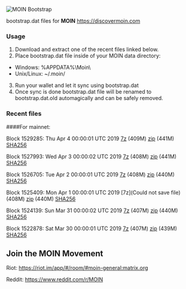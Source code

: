 ![MOIN Bootstrap](https://i.imgur.com/KjM1jMp.jpg)

bootstrap.dat files for **MOIN** https://discovermoin.com

### Usage

1. Download and extract one of the recent files linked below.
2. Place bootstrap.dat file inside of your MOIN data directory:
 - Windows: %APPDATA%\Moin\
 - Unix/Linux: ~/.moin/
3. Run your wallet and let it sync using bootstrap.dat
4. Once sync is done bootstrap.dat file will be renamed to bootstrap.dat.old automagically and can be safely removed.


### Recent files

####For mainnet:

Block 1529285: Thu Apr  4 00:00:01 UTC 2019 [7z](https://transfer.sh/7lZVY/bootstrap.dat.20190404.7z) (409M) [zip](https://transfer.sh/AYM5Q/bootstrap.dat.20190404.zip) (441M) [SHA256](https://transfer.sh/YtDF/sha256.txt)

Block 1527993: Wed Apr  3 00:00:02 UTC 2019 [7z](https://transfer.sh/5MRsW/bootstrap.dat.20190403.7z) (408M) [zip](https://transfer.sh/RX5N3/bootstrap.dat.20190403.zip) (441M) [SHA256](https://transfer.sh/BvWOT/sha256.txt)

Block 1526705: Tue Apr  2 00:00:01 UTC 2019 [7z](https://transfer.sh/EopDl/bootstrap.dat.20190402.7z) (408M) [zip](https://transfer.sh/pz3ub/bootstrap.dat.20190402.zip) (440M) [SHA256](https://transfer.sh/OhoEJ/sha256.txt)

Block 1525409: Mon Apr  1 00:00:01 UTC 2019 [7z](Could not save file) (408M) [zip](https://transfer.sh/10D7S4/bootstrap.dat.20190401.zip) (440M) [SHA256](https://transfer.sh/oYC0N/sha256.txt)

Block 1524139: Sun Mar 31 00:00:02 UTC 2019 [7z]() (407M) [zip]() (440M) [SHA256]()

Block 1522878: Sat Mar 30 00:00:01 UTC 2019 [7z](https://transfer.sh/5WZLV/bootstrap.dat.20190330.7z) (407M) [zip](https://transfer.sh/ZBLAb/bootstrap.dat.20190330.zip) (439M) [SHA256](https://transfer.sh/mQitj/sha256.txt)

## Join the MOIN Movement

Riot: https://riot.im/app/#/room/#moin-general:matrix.org

Reddit: https://www.reddit.com/r/MOIN

